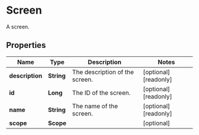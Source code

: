 

# Screen

A screen.

## Properties

| Name | Type | Description | Notes |
|------------ | ------------- | ------------- | -------------|
|**description** | **String** | The description of the screen. |  [optional] [readonly] |
|**id** | **Long** | The ID of the screen. |  [optional] [readonly] |
|**name** | **String** | The name of the screen. |  [optional] [readonly] |
|**scope** | **Scope** |  |  [optional] |



